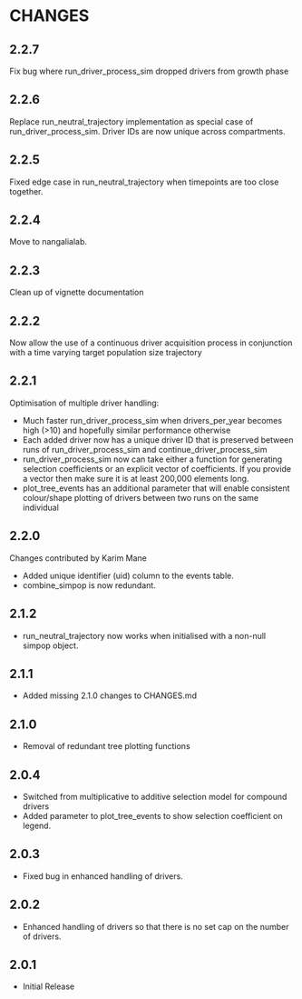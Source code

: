 # CHANGES
## 2.2.7
Fix bug where run_driver_process_sim dropped drivers from growth phase
## 2.2.6
Replace run_neutral_trajectory implementation as special case of run_driver_process_sim. Driver IDs are now unique across compartments.

## 2.2.5
Fixed edge case in run_neutral_trajectory when timepoints are too close together.
## 2.2.4
Move to nangalialab.
## 2.2.3
Clean up of vignette documentation
## 2.2.2
Now allow the use of a continuous driver acquisition process in conjunction with a time varying target population size trajectory
## 2.2.1
Optimisation of multiple driver handling: 
* Much faster run_driver_process_sim when drivers_per_year becomes high (>10)  and hopefully similar performance otherwise
* Each added driver now has a unique driver ID that is preserved between runs of run_driver_process_sim and continue_driver_process_sim
* run_driver_process_sim now can take either a function for generating selection coefficients or an explicit vector of coefficients.  If you provide a vector then make sure it is at least 200,000 elements long.
* plot_tree_events has an additional parameter that will enable consistent colour/shape plotting of drivers between two runs on the same individual

## 2.2.0

Changes contributed by Karim Mane

* Added unique identifier (uid) column to the events table. 
* combine_simpop is now redundant.

## 2.1.2

* run_neutral_trajectory now works when initialised with a non-null simpop object.

## 2.1.1

* Added missing 2.1.0  changes to CHANGES.md

## 2.1.0

* Removal of redundant tree plotting functions

## 2.0.4

* Switched from multiplicative to additive selection model for compound drivers
* Added parameter to plot_tree_events to show selection coefficient on legend.

## 2.0.3

* Fixed bug in enhanced handling of drivers.

## 2.0.2

* Enhanced handling of drivers so that there is no set cap on the number of drivers.

## 2.0.1

* Initial Release
